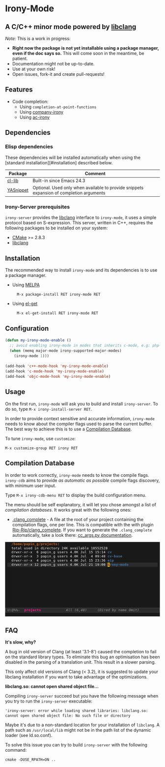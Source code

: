 # Irony-Mode
## A C/C++ minor mode powered by [libclang][libclang-ref]

*Note:* This is a work in progress:

* **Right now the package is not yet installable using a package manager, even if
  the doc says so.** This will come soon in the meantime, be patient.
* Documentation might not be up-to-date.
* Use at your own risk!
* Open issues, fork-it and create pull-requests!


## Features

* Code completion:
  * Using `completion-at-point-functions`
  * Using [company-irony][company-irony-ref]
  * Using [ac-irony][ac-irony-ref]


## Dependencies

### Elisp dependencies

These dependencies will be installed automatically when using the
[standard installation][#installation] described below.

| Package               | Comment                                                                                  |
| --------------------- | ---------------------------------------------------------------------------------------- |
| [cl-lib][cl-lib-ref]  | Built-in since Emacs 24.3                                                                |
| [YASnippet][yas-ref]  | Optional. Used only when available to provide snippets expansion of completion arguments |


### Irony-Server prerequisites

`irony-server` provides the [libclang][libclang-ref] interface to `irony-mode`,
it uses a simple protocol based on S-expression. This server, written in C++,
requires the following packages to be installed on your system:

* [CMake][cmake-ref] >= 2.8.3
* [libclang][libclang-ref]


## Installation

The recommended way to install `irony-mode` and its dependencies is to use a
package manager.

* Using [MELPA](http://melpa.milkbox.net/)

        M-x package-install RET irony-mode RET

* Using [el-get](https://github.com/dimitri/el-get)

        M-x el-get-install RET irony-mode RET


## Configuration

~~~el
(defun my-irony-mode-enable ()
  ;; avoid enabling irony-mode in modes that inherits c-mode, e.g: php-mode
  (when (memq major-mode irony-supported-major-modes)
    (irony-mode 1)))

(add-hook 'c++-mode-hook 'my-irony-mode-enable)
(add-hook 'c-mode-hook 'my-irony-mode-enable)
(add-hook 'objc-mode-hook 'my-irony-mode-enable)
~~~


## Usage

On the first run, `irony-mode` will ask you to build and install `irony-server`.
To do so, type `M-x irony-install-server RET`.

In order to provide context sensitive and accurate information, `irony-mode`
needs to know about the compiler flags used to parse the current buffer. The
best way to achieve this is to use a
[Compilation Database](#compilation-database).

To tune `irony-mode`, use `customize`:


    M-x customize-group RET irony RET


## Compilation Database

In order to work correctly, `irony-mode` needs to know the compile flags.
`irony-cdb` aims to provide *as automatic as possible* compile flags discovery,
with minimum user input.

Type `M-x irony-cdb-menu RET` to display the build configuration menu.

The menu should be self explanatory, it will let you chose amongst a list of
*compilation databases*. It works great with the following ones:

- [.clang_complete][clang_complete-doc-ref] - A file at the root of your project
  containing the compilation flags, one per line. This is compatible with the
  with plugin [Rip-Rip/clang_complete][clang_complete-vim-ref]. If you want to
  generate the `.clang_complete` automatically, take a look there:
  [cc_args.py documentation][cc_args-py-doc-ref].

<!---

- [CMake][cmake-ref] >= 2.8.5

- [Ninja][ninja-ref] >= 1.2 - Use `ninja -t compdb` to generate a compilation
  database for your project.

- [Bear][bear-ref] - Bear is a tool that can generate a
  `compile_commands.json` file by "monitoring" the build of a project.
  The typical usage for a `make` based project will be `bear -- make -B`.

The [JSON Compilation Database Format Specification][clang-compile-db-ref] page
may reference some new tools in the future that supports the
`compile_commands.json` format. `irony-mode` support that file format and
hopefully it should work *out-of-the-box* for any of such tools.
-->

![Compilation DB demo](screenshots/cdb.gif)


## FAQ

__It's slow, why?__

A bug in old version of Clang (at least '3.1-8') caused the completion to fail
on the standard library types. To eliminate this bug an optimisation has been
disabled in the parsing of a translation unit. This result in a slower parsing.

This only affect old versions of Clang (< 3.2), it is suggested to update your
libclang installation if you want to take advantage of the optimizations.

__libclang.so: cannot open shared object file...__

Compiling `irony-server` succeed but you have the following message when you try
to run the `irony-server` executable:

    'irony-server: error while loading shared libraries: libclang.so: cannot open shared object file: No such file or directory

Maybe it's due to a non-standard location for your installation of `libclang`. A
path such as `/usr/local/lib` might not be in the path list of the dynamic
loader (see ld.so.conf).

To solve this issue you can try to build `irony-server` with the following
command:

    cmake -DUSE_RPATH=ON ..


[libclang-ref]: http://clang.llvm.org/doxygen/group__CINDEX.html "libclang: C Interface to Clang"
[company-irony-ref]: https://github.com/Sarcasm/company-irony "Company Irony"
[ac-irony-ref]: https://github.com/Sarcasm/ac-irony "AC Irony"
[yas-ref]: https://github.com/capitaomorte/yasnippet "YASnippet"
[cl-lib-ref]: http://elpa.gnu.org/packages/cl-lib.html "cl-lib"
[clang-compile-db-ref]: http://clang.llvm.org/docs/JSONCompilationDatabase.html "Clang: JSONCompilationDatabase"
[cmake-ref]: http://www.cmake.org "CMake"
[ninja-ref]: http://martine.github.io/ninja/ "Ninja"
[bear-ref]: https://github.com/rizsotto/Bear "Bear"
[clang_complete-vim-ref]: https://github.com/Rip-Rip/clang_complete "clang_complete Vim plugin"
[clang_complete-doc-ref]: https://github.com/Rip-Rip/clang_complete/blob/c8673142759b87316265eb0edd1f620196ec1fba/doc/clang_complete.txt#L55 ".clang_complete"
[cc_args-py-doc-ref]: https://github.com/Rip-Rip/clang_complete/blob/c8673142759b87316265eb0edd1f620196ec1fba/doc/clang_complete.txt#L270 "cc_args.py documentation"
